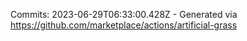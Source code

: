 Commits: 2023-06-29T06:33:00.428Z - Generated via https://github.com/marketplace/actions/artificial-grass
<br>
